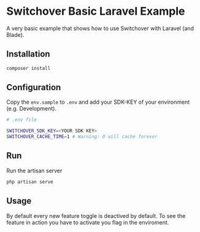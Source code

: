 # Switchover Basic Laravel Example

A very basic example that shows how to use Switchover with Laravel (and Blade).

## Installation

```bash
composer install
```

## Configuration

Copy the `env.sample` to `.env` and add your SDK-KEY of your environment (e.g. Development).

```bash
# .env file

SWITCHOVER_SDK_KEY=<YOUR SDK KEY>
SWITCHOVER_CACHE_TIME=1 # Warning: 0 will cache forever
``` 

## Run

Run the artisan server

```bash
php artisan serve
```

## Usage

By default every new feature toggle is deactived by default. To see the feature in action you have to activate you flag in the enviroment.